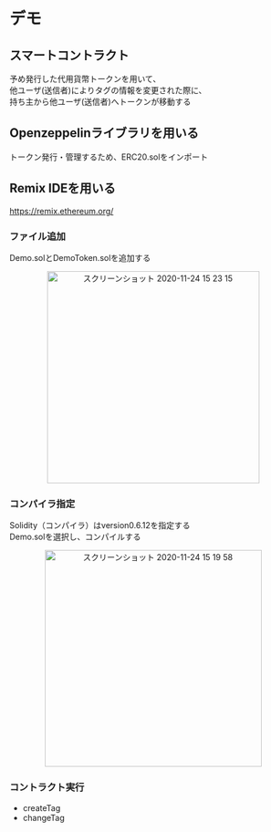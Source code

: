 # デモ
## スマートコントラクト

予め発行した代用貨幣トークンを用いて、</br>
他ユーザ(送信者)によりタグの情報を変更された際に、</br>
持ち主から他ユーザ(送信者)へトークンが移動する

## Openzeppelinライブラリを用いる
トークン発行・管理するため、ERC20.solをインポート

## Remix IDEを用いる
https://remix.ethereum.org/

### ファイル追加
Demo.solとDemoToken.solを追加する

<div align="center">
<img width="372" alt="スクリーンショット 2020-11-24 15 23 15" src="https://user-images.githubusercontent.com/26053360/100056561-34f75400-2e69-11eb-9216-3e15d8bf0cd0.png">
</div>


### コンパイラ指定
Solidity（コンパイラ）はversion0.6.12を指定する</br>
Demo.solを選択し、コンパイルする

<div align="center">
<img width="380" alt="スクリーンショット 2020-11-24 15 19 58" src="https://user-images.githubusercontent.com/26053360/100056319-d500ad80-2e68-11eb-9fb5-5952646a840b.png"> 
</div>


### コントラクト実行
- createTag
- changeTag
